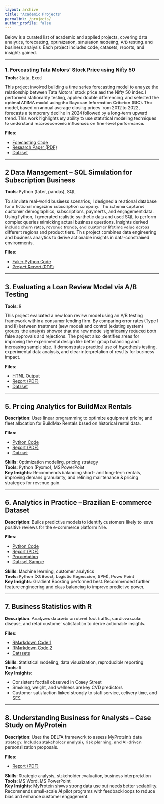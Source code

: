 ```yaml
---
layout: archive
title: "Academic Projects"
permalink: /projects/
author_profile: false
---
```



Below is a curated list of academic and applied projects, covering data analytics, forecasting, optimization, simulation modeling, A/B testing, and business analysis. Each project includes code, datasets, reports, and insights gained.

---

<h3>1. Forecasting Tata Motors' Stock Price using Nifty 50</h3>
<p style="margin-top: -10px;"><strong>Tools:</strong> Stata, Excel</p>


This project involved building a time series forecasting model to analyze the relationship between Tata Motors’ stock price and the Nifty 50 index. I performed stationarity testing, applied double differencing, and selected the optimal ARIMA model using the Bayesian Information Criterion (BIC). The model, based on annual average closing prices from 2012 to 2022, forecasts a temporary decline in 2024 followed by a long-term upward trend.
This work highlights my ability to use statistical modeling techniques to understand macroeconomic influences on firm-level performance.

**Files**:
- [Forecasting Code](../assets/Time%20series%20econometrics/Forecasting%20code.txt)
- [Research Paper (PDF)](../assets/Time%20series%20econometrics/Forecasting_stock_market.pdf)
- [Dataset](../assets/Time%20series%20econometrics/Tata_motors_Nifty50.xlsx)


---

## 2 Data Management – SQL Simulation for Subscription Business

**Tools**: Python (faker, pandas), SQL

To simulate real-world business scenarios, I designed a relational database for a fictional magazine subscription company. The schema captured customer demographics, subscriptions, payments, and engagement data. Using Python, I generated realistic synthetic data and used SQL to perform complex queries mimicking actual business questions.
Insights derived include churn rates, revenue trends, and customer lifetime value across different regions and product tiers. This project combines data engineering and business analytics to derive actionable insights in data-constrained environments.

**Files**: 
- [Faker Python Code](/assets/Data%20Management/Code/Fake%20data%20code.py)
- [Project Report (PDF)](/assets/Data%20Management/Report/Data%20Management_Report.pdf)


---

## 3. Evaluating a Loan Review Model via A/B Testing

**Tools**: R

This project evaluated a new loan review model using an A/B testing framework within a consumer lending firm. By comparing error rates (Type I and II) between treatment (new model) and control (existing system) groups, the analysis showed that the new model significantly reduced both false approvals and rejections.
The project also identifies areas for improving the experimental design like better group balancing and increasing sample size. It demonstrates practical use of hypothesis testing, experimental data analysis, and clear interpretation of results for business impact.

**Files**: 
- [HTML Output](/assets/Treatment%20control%20testing/Code/Treatment%20control%20testing.html)
- [Report (PDF)](/assets/Treatment%20control%20testing/Report/Treatment%20Control%20Testing%20Report.pdf)
- [Dataset](/assets/Treatment%20control%20testing/Data/Data.csv)


---

## 5. Pricing Analytics for BuildMax Rentals

**Description**: Uses linear programming to optimize equipment pricing and fleet allocation for BuildMax Rentals based on historical rental data.

**Files**:
- [Python Code](../assets/Pricing_Analytics/Copy.py)
- [Report (PDF)](../assets/Pricing_Analytics/Report.pdf)
- [Dataset](../assets/Pricing_Analytics/BuildMax_Rentals_Updated.xlsx)

**Skills**: Optimization modeling, pricing strategy  
**Tools**: Python (Pyomo), MS PowerPoint  
**Key Insights**: Recommends balancing short- and long-term rentals, improving demand granularity, and refining maintenance & pricing strategies for revenue gain.

---

## 6. Analytics in Practice – Brazilian E-commerce Dataset

**Description**: Builds predictive models to identify customers likely to leave positive reviews for the e-commerce platform Nile.

**Files**:
- [Python Code](../assets/Analysis_in_Practice/AIP_code.ipynb)
- [Report (PDF)](../assets/Analysis_in_Practice/AIP_report.pdf)
- [Presentation](../assets/Analysis_in_Practice/AIP_presentation.pdf)
- [Dataset Sample](../assets/Analysis_in_Practice/brazilian-ecommerce-dataset/olist_orders_dataset.csv)

**Skills**: Machine learning, customer analytics  
**Tools**: Python (XGBoost, Logistic Regression, SVM), PowerPoint  
**Key Insights**: Gradient Boosting performed best. Recommended further feature engineering and class balancing to improve predictive power.

---

## 7. Business Statistics with R

**Description**: Analyzes datasets on street foot traffic, cardiovascular disease, and retail customer satisfaction to derive actionable insights.

**Files**:
- [RMarkdown Code 1](../assets/Business_Statistics/Assignment_1/Code/Business_Statistics_Assignment1.md)
- [RMarkdown Code 2](../assets/Business_Statistics/Assignment_2/Code/Code_Assignment.Rmd)
- [Datasets](../assets/Business_Statistics/Assignment_2/Dataset/cust_satisfaction.csv)

**Skills**: Statistical modeling, data visualization, reproducible reporting  
**Tools**: R  
**Key Insights**:
  - Consistent footfall observed in Coney Street.
  - Smoking, weight, and wellness are key CVD predictors.
  - Customer satisfaction linked strongly to staff service, delivery time, and SES.

---

## 8. Understanding Business for Analysts – Case Study on MyProtein

**Description**: Uses the DELTA framework to assess MyProtein’s data strategy. Includes stakeholder analysis, risk planning, and AI-driven personalization proposals.

**Files**:
- [Report (PDF)](../assets/Understanding_Business_for_Analysts/Report-UBFA.pdf)

**Skills**: Strategic analysis, stakeholder evaluation, business interpretation  
**Tools**: MS Word, MS PowerPoint  
**Key Insights**: MyProtein shows strong data use but needs better scalability. Recommends small-scale AI pilot programs with feedback loops to reduce bias and enhance customer engagement.
